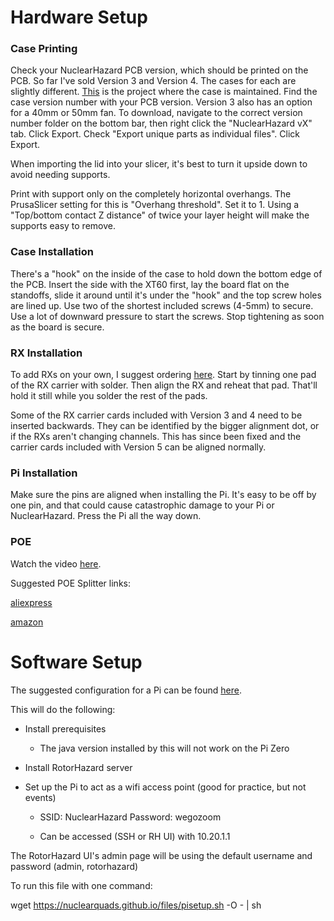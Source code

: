 # Hardware Setup

### Case Printing

Check your NuclearHazard PCB version, which should be printed on the PCB. So far I've sold Version 3 and Version 4. The cases for each are slightly different. [This](https://cad.onshape.com/documents/c21f8ac03c166bed0d6faeab/w/4bf3b280307091cb20025cb6/e/bbe83f4e5cd978acfdd07828) is the project where the case is maintained. Find the case version number with your PCB version. Version 3 also has an option for a 40mm or 50mm fan. To download, navigate to the correct version number folder on the bottom bar, then right click the "NuclearHazard vX" tab. Click Export. Check "Export unique parts as individual files". Click Export.

When importing the lid into your slicer, it's best to turn it upside down to avoid needing supports.

Print with support only on the completely horizontal overhangs. The PrusaSlicer setting for this is "Overhang threshold". Set it to 1. Using a "Top/bottom contact Z distance" of twice your layer height will make the supports easy to remove.

### Case Installation

There's a "hook" on the inside of the case to hold down the bottom edge of the PCB. Insert the side with the XT60 first, lay the board flat on the standoffs, slide it around until it's under the "hook" and the top screw holes are lined up. Use two of the shortest included screws (4-5mm) to secure. Use a lot of downward pressure to start the screws. Stop tightening as soon as the board is secure.

### RX Installation

To add RXs on your own, I suggest ordering [here](https://www.aliexpress.us/item/2255800077584960.html). Start by tinning one pad of the RX carrier with solder. Then align the RX and reheat that pad. That'll hold it still while you solder the rest of the pads.

Some of the RX carrier cards included with Version 3 and 4 need to be inserted backwards. They can be identified by the bigger alignment dot, or if the RXs aren't changing channels. This has since been fixed and the carrier cards included with Version 5 can be aligned normally.

### Pi Installation

Make sure the pins are aligned when installing the Pi. It's easy to be off by one pin, and that could cause catastrophic damage to your Pi or NuclearHazard. Press the Pi all the way down.

### POE

Watch the video [here](). 

Suggested POE Splitter links:

[aliexpress](https://www.aliexpress.us/item/3256804960597428.html)

[amazon](https://www.amazon.com/Splitter-Compliant-Surveillance-5-5x2-1mm-PS5712TG/dp/B08HS4NT13/)

# Software Setup

The suggested configuration for a Pi can be found <a href="files/pisetup.sh">here</a>.

This will do the following:

- Install prerequisites

  - The java version installed by this will not work on the Pi Zero

- Install RotorHazard server

- Set up the Pi to act as a wifi access point (good for practice, but not events)

  - SSID: NuclearHazard Password: wegozoom

  - Can be accessed (SSH or RH UI) with 10.20.1.1

The RotorHazard UI's admin page will be using the default username and password (admin, rotorhazard)

To run this file with one command:

wget https://nuclearquads.github.io/files/pisetup.sh -O - | sh